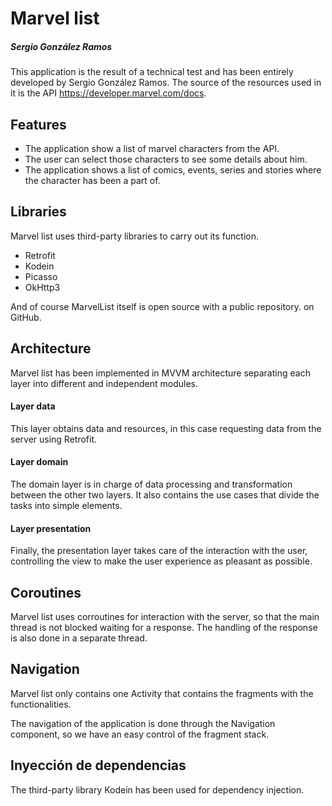 # Marvel list
##### Sergio González Ramos

This application is the result of a technical test and has been entirely developed by Sergio González Ramos.
The source of the resources used in it is the API https://developer.marvel.com/docs. 

## Features

- The application show a list of marvel characters from the API.
- The user can select those characters to see some details about him.
- The application shows a list of comics, events, series and stories where the character has been a part of.

## Libraries

Marvel list uses third-party libraries to carry out its function.

- Retrofit
- Kodein
- Picasso
- OkHttp3

And of course MarvelList itself is open source with a public repository.
 on GitHub.

## Architecture

Marvel list has been implemented in MVVM architecture separating each layer into different and independent modules.

#### Layer data

This layer obtains data and resources, in this case requesting data from the server using Retrofit.

#### Layer domain

The domain layer is in charge of data processing and transformation between the other two layers. It also contains the use cases that divide the tasks into simple elements.

#### Layer presentation

Finally, the presentation layer takes care of the interaction with the user, controlling the view to make the user experience as pleasant as possible.

## Coroutines

Marvel list uses corroutines for interaction with the server, so that the main thread is not blocked waiting for a response. The handling of the response is also done in a separate thread.

## Navigation

Marvel list only contains one Activity that contains the fragments with the functionalities.

The navigation of the application is done through the Navigation component, so we have an easy control of the fragment stack.

## Inyección de dependencias

The third-party library Kodein has been used for dependency injection. 